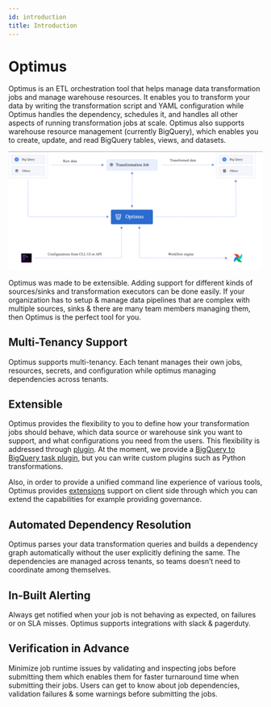 ```yaml
---
id: introduction
title: Introduction
---
```


# Optimus

Optimus is an ETL orchestration tool that helps manage data transformation jobs and manage warehouse resources. 
It enables you to transform your data by writing the transformation script and YAML configuration while Optimus handles 
the dependency, schedules it, and handles all other aspects of running transformation jobs at scale. Optimus also supports 
warehouse resource management (currently BigQuery), which enables you to create, update, and read BigQuery tables, views, and datasets.

![High Level Optimus Diagram](/img/docs/OptimusIntro.png "OptimusIntro")

Optimus was made to be extensible. Adding support for different kinds of sources/sinks and transformation executors 
can be done easily. If your organization has to setup & manage data pipelines that are complex with multiple sources, 
sinks & there are many team members managing them, then Optimus is the perfect tool for you.

## Multi-Tenancy Support

Optimus supports multi-tenancy. Each tenant manages their own jobs, resources, secrets, and configuration while optimus 
managing dependencies across tenants.

## Extensible

Optimus provides the flexibility to you to define how your transformation jobs should behave, which data source or 
warehouse sink you want to support, and what configurations you need from the users. This flexibility is addressed 
through [plugin](concepts/plugin.md). At the moment, we provide a [BigQuery to BigQuery task plugin](https://github.com/goto/transformers/tree/main/task/bq2bq), 
but you can write custom plugins such as Python transformations.

Also, in order to provide a unified command line experience of various tools, Optimus provides [extensions](guides/extension.md) 
support on client side through which you can extend the capabilities for example providing governance. 

## Automated Dependency Resolution

Optimus parses your data transformation queries and builds a dependency graph automatically without the user explicitly 
defining the same. The dependencies are managed across tenants, so teams doesn’t need to coordinate among themselves.

## In-Built Alerting

Always get notified when your job is not behaving as expected, on failures or on SLA misses. Optimus supports 
integrations with slack & pagerduty.

## Verification in Advance

Minimize job runtime issues by validating and inspecting jobs before submitting them which enables them for faster 
turnaround time when submitting their jobs. Users can get to know about job dependencies, validation failures & some 
warnings before submitting the jobs.
